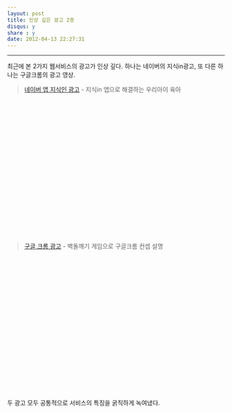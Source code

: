 ```yaml
---
layout: post
title: 인상 깊은 광고 2종
disqus: y
share : y
date: 2012-04-13 22:27:31
---
```




---


최근에 본 2가지 웹서비스의 광고가 인상 깊다. 하나는 네이버의 지식in광고, 또 다른 하나는 구글크롬의 광고 영상.  

> [네이버 앱 지식인 광고](http://www.youtube.com/watch?v=zixmVa_EyGQ) - 지식in 앱으로 해결하는 우리아이 육아

<object width="560" height="315"><param name="movie" value="//www.youtube.com/v/zixmVa_EyGQ?hl=ko_KR&amp;version=3"></param><param name="allowFullScreen" value="true"></param><param name="allowscriptaccess" value="always"></param><embed src="//www.youtube.com/v/zixmVa_EyGQ?hl=ko_KR&amp;version=3" type="application/x-shockwave-flash" width="560" height="315" allowscriptaccess="always" allowfullscreen="true"></embed></object>

> 


> [구글 크롬 광고](http://www.youtube.com/watch?v=SHZFsJKlsuA)  - 벽돌깨기 게임으로 구글크롬 컨셉 설명 
>

<object width="560" height="315"><param name="movie" value="//www.youtube.com/v/SHZFsJKlsuA?hl=ko_KR&amp;version=3"></param><param name="allowFullScreen" value="true"></param><param name="allowscriptaccess" value="always"></param><embed src="//www.youtube.com/v/SHZFsJKlsuA?hl=ko_KR&amp;version=3" type="application/x-shockwave-flash" width="560" height="315" allowscriptaccess="always" allowfullscreen="true"></embed></object>


두 광고 모두 공통적으로 서비스의 특징을 굵직하게 녹여냈다.  